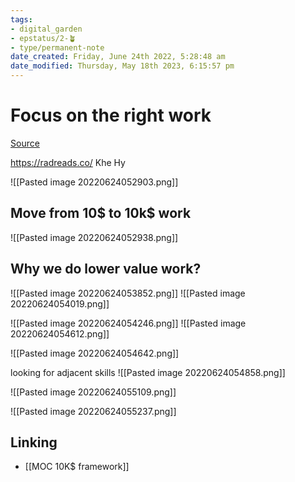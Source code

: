 ```yaml
---
tags: 
- digital_garden
- epstatus/2-🪴
- type/permanent-note
date_created: Friday, June 24th 2022, 5:28:48 am
date_modified: Thursday, May 18th 2023, 6:15:57 pm
---
```

# Focus on the right work
[Source](https://www.youtube.com/watch?v=CDZGgwguvYs&list=PLVNXAaej57W61wW9vtPNYPIuDnVQLP5TH&index=14)

https://radreads.co/ Khe Hy

![[Pasted image 20220624052903.png]]

## Move from 10$ to 10k$ work
![[Pasted image 20220624052938.png]]

## Why we do lower value work?
![[Pasted image 20220624053852.png]]
![[Pasted image 20220624054019.png]]

![[Pasted image 20220624054246.png]]
![[Pasted image 20220624054612.png]]

![[Pasted image 20220624054642.png]]

looking for adjacent skills
![[Pasted image 20220624054858.png]]

![[Pasted image 20220624055109.png]]

![[Pasted image 20220624055237.png]]

## Linking
+ [[MOC 10K$ framework]]
